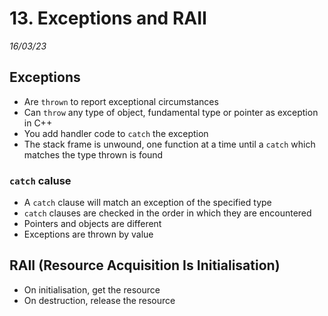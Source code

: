 # 13. Exceptions and RAII
_16/03/23_
## Exceptions
- Are `thrown` to report exceptional circumstances
- Can `throw` any type of object, fundamental type or pointer as exception in C++
- You add handler code to `catch` the exception
- The stack frame is unwound, one function at a time until a `catch` which matches the type thrown is found

### `catch` caluse
- A `catch` clause will match an exception of the specified type
- `catch` clauses are checked in the order in which they are encountered
- Pointers and objects are different
- Exceptions are thrown by value

## RAII (Resource Acquisition Is Initialisation)
- On initialisation, get the resource
- On destruction, release the resource